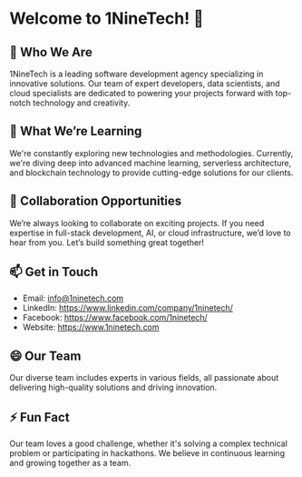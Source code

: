 # Welcome to 1NineTech! 👋

## 👀 Who We Are
1NineTech is a leading software development agency specializing in innovative solutions. Our team of expert developers, data scientists, and cloud specialists are dedicated to powering your projects forward with top-notch technology and creativity.

## 🌱 What We’re Learning
We're constantly exploring new technologies and methodologies. Currently, we're diving deep into advanced machine learning, serverless architecture, and blockchain technology to provide cutting-edge solutions for our clients.

## 💞️ Collaboration Opportunities
We’re always looking to collaborate on exciting projects. If you need expertise in full-stack development, AI, or cloud infrastructure, we’d love to hear from you. Let’s build something great together!

## 📫 Get in Touch
- Email: info@1ninetech.com
- LinkedIn: https://www.linkedin.com/company/1ninetech/
- Facebook: https://www.facebook.com/1ninetech/
- Website:  https://www.1ninetech.com

## 😄 Our Team
Our diverse team includes experts in various fields, all passionate about delivering high-quality solutions and driving innovation.

## ⚡ Fun Fact
Our team loves a good challenge, whether it's solving a complex technical problem or participating in hackathons. We believe in continuous learning and growing together as a team.
